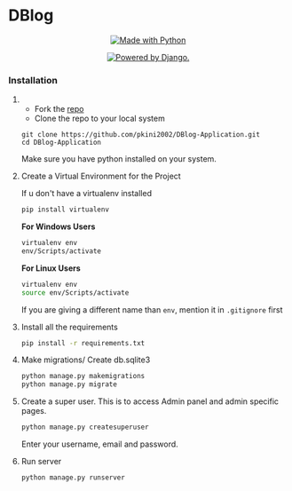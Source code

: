 # DBlog

<p align="center">
<a href="https://www.python.org/"><img src="https://forthebadge.com/images/badges/made-with-python.svg" border="0" title="Made with Python" />
</p>

<p align="center">
<a href="http://www.djangoproject.com/"><img src="https://www.djangoproject.com/m/img/badges/djangopowered126x54.gif" border="0" alt="Powered by Django." title="Powered by Django." /></a>
</p>

### Installation

1. - Fork the [repo](https://github.com/pkini2002/DBlog-Application)
   - Clone the repo to your local system
   ```git
   git clone https://github.com/pkini2002/DBlog-Application.git
   cd DBlog-Application
   ```
   Make sure you have python installed on your system.
2. Create a Virtual Environment for the Project

   If u don't have a virtualenv installed

   ```bash
   pip install virtualenv
   ```
   **For Windows Users**
   ```bash
   virtualenv env
   env/Scripts/activate
   ```


   **For Linux Users**
   ```bash
   virtualenv env
   source env/Scripts/activate
   ```

   If you are giving a different name than `env`, mention it in `.gitignore` first

3. Install all the requirements

   ```bash
   pip install -r requirements.txt
   ```

4. Make migrations/ Create db.sqlite3

   ```bash
   python manage.py makemigrations
   python manage.py migrate
   ```

5. Create a super user.
   This is to access Admin panel and admin specific pages.

   ```djangotemplate
   python manage.py createsuperuser
   ```
   
   Enter your username, email and password.

6. Run server
   ```bash
   python manage.py runserver
   ```